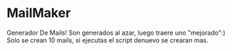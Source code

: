 # MailMaker
Generador De Mails!
Son generados al azar, luego traere uno "mejorado":)
Solo se crean 10 mails, si ejecutas el script denuevo se crearan mas.

